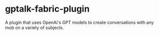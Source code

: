 # gptalk-fabric-plugin
A plugin that uses OpenAi's GPT models to create conversations with any mob on a variety of subjects.

